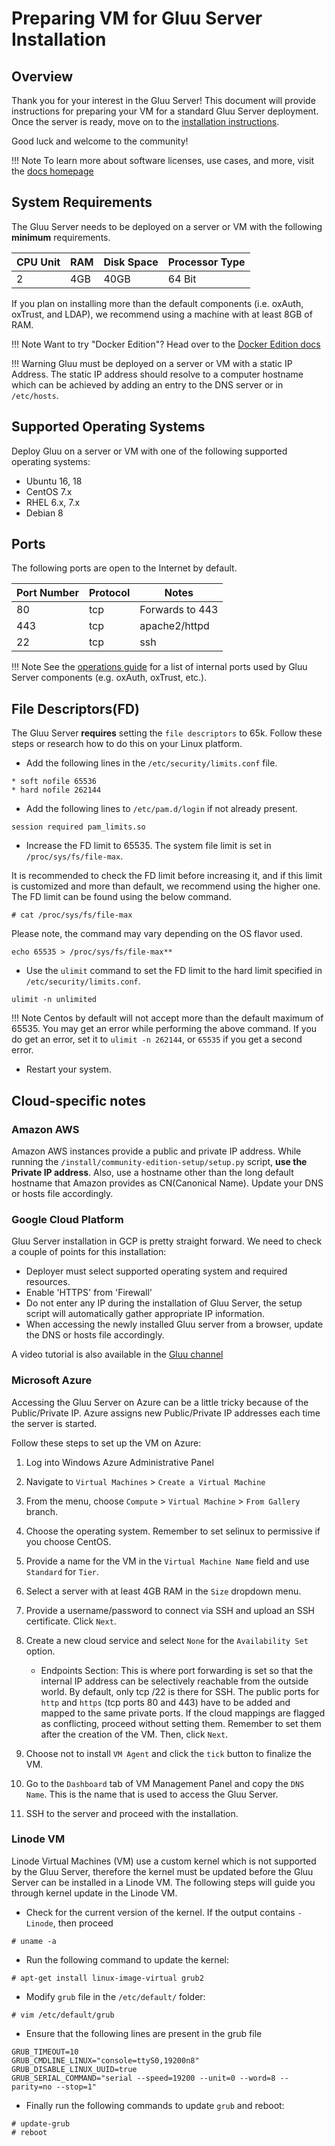 # Preparing VM for Gluu Server Installation
## Overview
Thank you for your interest in the Gluu Server! This document will provide instructions for preparing your VM for a standard Gluu Server deployment. Once the server is ready, move on to the [installation instructions](../installation-guide/install.md). 

Good luck and welcome to the community!

!!! Note
    To learn more about software licenses, use cases, and more, visit the [docs homepage](../index.md)
    
## System Requirements

The Gluu Server needs to be deployed on a server or VM with the following **minimum** requirements. 

|CPU Unit  |    RAM     |   Disk Space      | Processor Type |
|----------|------------|-------------------|----------------|
|       2  |    4GB     |   40GB            |  64 Bit        |

If you plan on installing more than the default components (i.e. oxAuth, oxTrust, and LDAP), we recommend using a machine with at least 8GB of RAM. 

!!! Note
    Want to try "Docker Edition"? Head over to the [Docker Edition docs](https://gluu.org/docs/de)
    
!!! Warning
    Gluu must be deployed on a server or VM with a static IP Address. The static IP address should resolve to a computer hostname which can be achieved by adding an entry to the DNS server or in `/etc/hosts`.     
    

## Supported Operating Systems
Deploy Gluu on a server or VM with one of the following supported operating systems:

- Ubuntu 16, 18
- CentOS 7.x
- RHEL 6.x, 7.x
- Debian 8

## Ports

The following ports are open to the Internet by default.

|       Port Number     |       Protocol        |   Notes          |
|-----------------------|-----------------------|------------------|
|       80              |       tcp             | Forwards to 443  |
|       443             |       tcp             | apache2/httpd    |
|       22              |       tcp             | ssh              |

!!! Note
    See the [operations guide](../operation/ports.md) for a list of internal ports used by Gluu Server components (e.g. oxAuth, oxTrust, etc.). 

## File Descriptors(FD)

The Gluu Server **requires** setting the `file descriptors` to 65k. Follow these steps or research how to do this on your Linux platform.

* Add the following lines in the `/etc/security/limits.conf` file.

```
* soft nofile 65536
* hard nofile 262144
```

* Add the following lines to `/etc/pam.d/login` if not already present.
```
session required pam_limits.so
```

* Increase the FD limit to 65535. The system file limit is set in `/proc/sys/fs/file-max`.

It is recommended to check the FD limit before increasing it, and if this limit is customized and more than default, we recommend using the higher one. The FD limit can be found using the below command. 

```
# cat /proc/sys/fs/file-max
```

Please note, the command may vary depending on the OS flavor used.

```
echo 65535 > /proc/sys/fs/file-max**
```
* Use the `ulimit` command to set the FD limit to the hard limit specified in `/etc/security/limits.conf`.

```
ulimit -n unlimited
```

!!! Note
    Centos by default will not accept more than the default maximum of 65535. You may get an error while performing the above command. If you do get an error, set it to `ulimit -n 262144`, or `65535` if you get a second error.

* Restart your system.     

## Cloud-specific notes

### Amazon AWS      

Amazon AWS instances provide a public and private IP address. While
running the `/install/community-edition-setup/setup.py` script, **use the
Private IP address**. Also, use a hostname other than the long default
hostname that Amazon provides as CN(Canonical Name). Update your DNS or hosts file accordingly.

### Google Cloud Platform

Gluu Server installation in GCP is pretty straight forward. We need to check a couple of 
points for this installation: 

 - Deployer must select supported operating system and required resources. 
 - Enable 'HTTPS' from 'Firewall'
 - Do not enter any IP during the installation of Gluu Server, the setup script will automatically 
gather appropriate IP information. 
 - When accessing the newly installed Gluu server from a browser, update the DNS or hosts file accordingly. 
 
 A video tutorial is also available in the [Gluu channel](https://www.youtube.com/watch?v=0RskrQG8km8)

### Microsoft Azure      

Accessing the Gluu Server on Azure can be a little tricky because of
the Public/Private IP. Azure assigns new Public/Private IP
addresses each time the server is started. 

Follow these steps to set up the VM on Azure:
    
1. Log into Windows Azure Administrative Panel

2. Navigate to `Virtual Machines` > `Create a Virtual Machine`

3. From the menu, choose `Compute` > `Virtual Machine` > `From Gallery` branch.

4. Choose the operating system. Remember to set selinux
   to permissive if you choose CentOS.

5. Provide a name for the VM in the `Virtual Machine Name` field and use `Standard` for `Tier`.

6. Select a server with at least 4GB RAM in the `Size` dropdown menu.

7. Provide a username/password to connect via SSH and upload an SSH certificate. Click `Next`.

8. Create a new cloud service and select `None` for the `Availability Set` option.

    * Endpoints Section: This is where port forwarding is set so that the internal IP address can be selectively reachable from the outside world. By default, only tcp /22 is there for SSH. The public ports for `http` and `https` (tcp ports 80 and 443) have to be added and mapped to the same private ports. If the cloud mappings are flagged as conflicting, proceed without setting them. Remember to set them after the creation of the VM. Then, click `Next`.

9. Choose not to install `VM Agent` and click the `tick` button to finalize the VM.

10. Go to the `Dashboard` tab of VM Management Panel and copy the `DNS Name`. This is the name that is used to access the Gluu Server.

11. SSH to the server and proceed with the installation.


### Linode VM

Linode Virtual Machines (VM) use a custom kernel which is not supported by the Gluu Server, therefore the kernel must be updated before the Gluu Server can be installed in a Linode VM. The following steps will guide you through kernel update in the Linode VM.

* Check for the current version of the kernel. If the output contains `-Linode`, then proceed

```
# uname -a
```

* Run the following command to update the kernel:

```
# apt-get install linux-image-virtual grub2
```

* Modify `grub` file in the `/etc/default/` folder:

```
# vim /etc/default/grub
```

  * Ensure that the following lines are present in the grub file
  
```
GRUB_TIMEOUT=10
GRUB_CMDLINE_LINUX="console=ttyS0,19200n8"
GRUB_DISABLE_LINUX_UUID=true
GRUB_SERIAL_COMMAND="serial --speed=19200 --unit=0 --word=8 --parity=no --stop=1"
```

* Finally run the following commands to update `grub` and reboot:

```
# update-grub
# reboot
```
